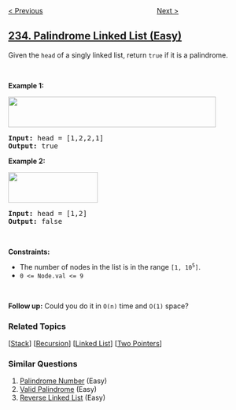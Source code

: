 <!--|This file generated by command(leetcode description); DO NOT EDIT.    |-->
<!--+----------------------------------------------------------------------+-->
<!--|@author    awesee <openset.wang@gmail.com>                           |-->
<!--|@link      https://github.com/awesee                                 |-->
<!--|@home      https://github.com/awesee/leetcode                        |-->
<!--+----------------------------------------------------------------------+-->

[< Previous](../number-of-digit-one "Number of Digit One")
　　　　　　　　　　　　　　　　
[Next >](../lowest-common-ancestor-of-a-binary-search-tree "Lowest Common Ancestor of a Binary Search Tree")

## [234. Palindrome Linked List (Easy)](https://leetcode.com/problems/palindrome-linked-list "回文链表")

<p>Given the <code>head</code> of a singly linked list, return <code>true</code> if it is a palindrome.</p>

<p>&nbsp;</p>
<p><strong>Example 1:</strong></p>
<img alt="" src="https://assets.leetcode.com/uploads/2021/03/03/pal1linked-list.jpg" style="width: 422px; height: 62px;" />
<pre>
<strong>Input:</strong> head = [1,2,2,1]
<strong>Output:</strong> true
</pre>

<p><strong>Example 2:</strong></p>
<img alt="" src="https://assets.leetcode.com/uploads/2021/03/03/pal2linked-list.jpg" style="width: 182px; height: 62px;" />
<pre>
<strong>Input:</strong> head = [1,2]
<strong>Output:</strong> false
</pre>

<p>&nbsp;</p>
<p><strong>Constraints:</strong></p>

<ul>
	<li>The number of nodes in the list is in the range <code>[1, 10<sup>5</sup>]</code>.</li>
	<li><code>0 &lt;= Node.val &lt;= 9</code></li>
</ul>

<p>&nbsp;</p>
<strong>Follow up:</strong> Could you do it in <code>O(n)</code> time and <code>O(1)</code> space?

### Related Topics
  [[Stack](../../tag/stack/README.md)]
  [[Recursion](../../tag/recursion/README.md)]
  [[Linked List](../../tag/linked-list/README.md)]
  [[Two Pointers](../../tag/two-pointers/README.md)]

### Similar Questions
  1. [Palindrome Number](../palindrome-number) (Easy)
  1. [Valid Palindrome](../valid-palindrome) (Easy)
  1. [Reverse Linked List](../reverse-linked-list) (Easy)
